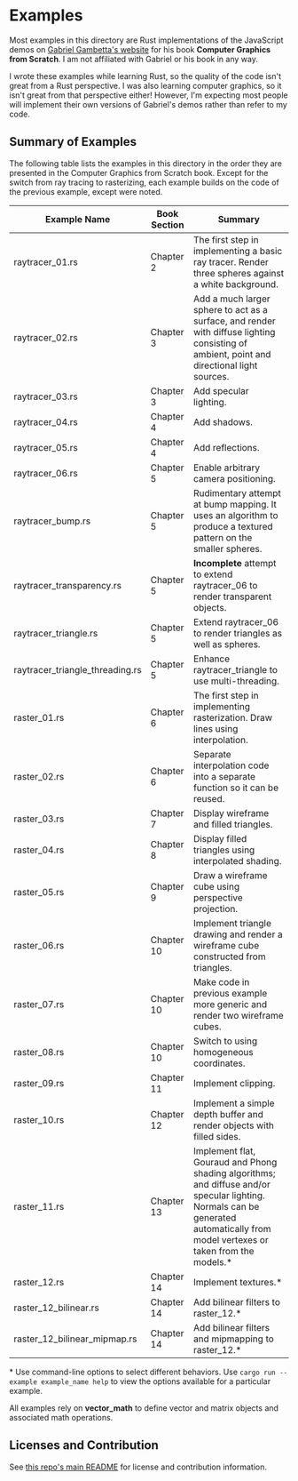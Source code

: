 # Examples

Most examples in this directory are Rust implementations of the JavaScript demos on
[Gabriel Gambetta's website](https://gabrielgambetta.com/computer-graphics-from-scratch/) for his
book **Computer Graphics from Scratch**. I am not affiliated with Gabriel or his book in any way.

I wrote these examples while learning Rust, so the quality of the code isn't great from a Rust
perspective. I was also learning computer graphics, so it isn't great from that perspective
either! However, I'm expecting most people will implement their own versions of Gabriel's demos
rather than refer to my code.


## Summary of Examples

The following table lists the examples in this directory in the order they are presented in the
Computer Graphics from Scratch book. Except for the switch from ray tracing to rasterizing, each
example builds on the code of the previous example, except were noted.


| Example Name | Book Section | Summary |
| --- | --- | --- |
| raytracer_01.rs | Chapter 2 | The first step in implementing a basic ray tracer. Render three spheres against a white background. |
| raytracer_02.rs | Chapter 3 | Add a much larger sphere to act as a surface, and render with diffuse lighting consisting of ambient, point and directional light sources. |
| raytracer_03.rs | Chapter 3 | Add specular lighting. |
| raytracer_04.rs | Chapter 4 | Add shadows. |
| raytracer_05.rs | Chapter 4 | Add reflections. |
| raytracer_06.rs | Chapter 5 | Enable arbitrary camera positioning. |
| raytracer_bump.rs | Chapter 5 | Rudimentary attempt at bump mapping. It uses an algorithm to produce a textured pattern on the smaller spheres. |
| raytracer_transparency.rs | Chapter 5 | **Incomplete** attempt to extend raytracer_06 to render transparent objects. |
| raytracer_triangle.rs | Chapter 5 | Extend raytracer_06 to render triangles as well as spheres. |
| raytracer_triangle_threading.rs | Chapter 5 | Enhance raytracer_triangle to use multi-threading. |
| raster_01.rs | Chapter 6 | The first step in implementing rasterization. Draw lines using interpolation. |
| raster_02.rs | Chapter 6 | Separate interpolation code into a separate function so it can be reused. |
| raster_03.rs | Chapter 7 | Display wireframe and filled triangles. |
| raster_04.rs | Chapter 8 | Display filled triangles using interpolated shading. |
| raster_05.rs | Chapter 9 | Draw a wireframe cube using perspective projection. |
| raster_06.rs | Chapter 10 | Implement triangle drawing and render a wireframe cube constructed from triangles. |
| raster_07.rs | Chapter 10 | Make code in previous example more generic and render two wireframe cubes. |
| raster_08.rs | Chapter 10 | Switch to using homogeneous coordinates. |
| raster_09.rs | Chapter 11 | Implement clipping. |
| raster_10.rs | Chapter 12 | Implement a simple depth buffer and render objects with filled sides. |
| raster_11.rs | Chapter 13 | Implement flat, Gouraud and Phong shading algorithms; and diffuse and/or specular lighting. Normals can be generated automatically from model vertexes or taken from the models.* |
| raster_12.rs | Chapter 14 | Implement textures.* |
| raster_12_bilinear.rs | Chapter 14 | Add bilinear filters to raster_12.* |
| raster_12_bilinear_mipmap.rs | Chapter 14 | Add bilinear filters and mipmapping to raster_12.* |

\* Use command-line options to select different behaviors. Use `cargo run --example example_name help` to view the options available for a particular example.


All examples rely on **vector_math** to define vector and matrix objects and associated math
operations.


## Licenses and Contribution

See [this repo's main README](../README.md) for license and contribution information.
